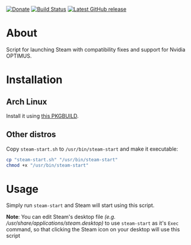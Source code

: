 [![Donate](https://img.shields.io/badge/-%E2%99%A5%20Donate-%23ff69b4)](https://hmlendea.go.ro/fund.html) [![Build Status](https://github.com/hmlendea/steam-start/actions/workflows/bash.yml/badge.svg)](https://github.com/hmlendea/steam-start/actions/workflows/bash.yml) [![Latest GitHub release](https://img.shields.io/github/v/release/hmlendea/steam-start)](https://github.com/hmlendea/steam-start/releases/latest)

# About

Script for launching Steam with compatibility fixes and support for Nvidia OPTIMUS.

# Installation

## Arch Linux

Install it using [this PKGBUILD](https://github.com/hmlendea/PKGBUILDs/tree/master/pkg/steam-start).

## Other distros

Copy `steam-start.sh` to `/usr/bin/steam-start` and make it executable:
```bash
cp "steam-start.sh" "/usr/bin/steam-start"
chmod +x "/usr/bin/steam-start"
```

# Usage

Simply run `steam-start` and Steam will start using this script.

**Note**: You can edit Steam's desktop file _(e.g. /usr/share/applications/steam.desktop)_ to use `steam-start` as it's `Exec` command, so that clicking the Steam icon on your desktop will use this script
